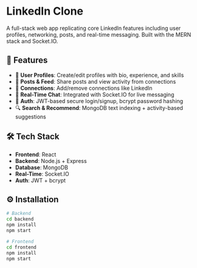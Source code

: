 # LinkedIn Clone

A full-stack web app replicating core LinkedIn features including user profiles, networking, posts, and real-time messaging. Built with the MERN stack and Socket.IO.

## 🔑 Features

- 👤 **User Profiles**: Create/edit profiles with bio, experience, and skills
- 📰 **Posts & Feed**: Share posts and view activity from connections
- 🔗 **Connections**: Add/remove connections like LinkedIn
- 💬 **Real-Time Chat**: Integrated with Socket.IO for live messaging
- 🔐 **Auth**: JWT-based secure login/signup, bcrypt password hashing
- 🔍 **Search & Recommend**: MongoDB text indexing + activity-based suggestions

## 🛠️ Tech Stack

- **Frontend**: React
- **Backend**: Node.js + Express
- **Database**: MongoDB
- **Real-Time**: Socket.IO
- **Auth**: JWT + bcrypt

## ⚙️ Installation

```bash
# Backend
cd backend
npm install
npm start

# Frontend
cd frontend
npm install
npm start
